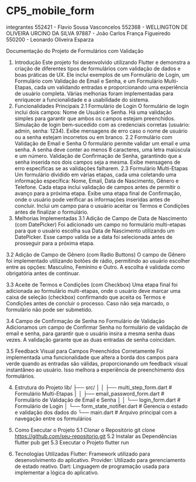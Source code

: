 # CP5_mobile_form

integrantes 
552421 - Flavio Sousa Vasconcelos
552368 - WELLINGTON DE OLIVEIRA URCINO DA SILVA
97887 - João Carlos França Figueiredo
550200 - Leonardo Oliveira Esparza

Documentação do Projeto de Formulários com Validação
1. Introdução
Este projeto foi desenvolvido utilizando Flutter e demonstra a criação de diferentes tipos de formulários com validação de dados e boas práticas de UX. Ele inclui exemplos de um Formulário de Login, um Formulário com Validação de Email e Senha, e um Formulário Multi-Etapas, cada um validando entradas e proporcionando uma experiência de usuário completa. Várias melhorias foram implementadas para enriquecer a funcionalidade e a usabilidade do sistema.
2. Funcionalidades Principais
2.1 Formulário de Login
O formulário de login inclui dois campos: Nome de Usuário e Senha.
Há uma validação simples para garantir que ambos os campos estejam preenchidos.
Simulação de login bem-sucedido com as credenciais corretas (usuário: admin, senha: 1234).
Exibe mensagens de erro caso o nome de usuário ou a senha estejam incorretos ou em branco.
2.2 Formulário com Validação de Email e Senha
O formulário permite validar um email e uma senha.
A senha deve conter ao menos 8 caracteres, uma letra maiúscula e um número.
Validação de Confirmação de Senha, garantindo que a senha inserida nos dois campos seja a mesma.
Exibe mensagens de erro específicas se as validações falharem.
2.3 Formulário Multi-Etapas
Um formulário dividido em várias etapas, cada uma coletando uma informação específica: Nome, Email, Data de Nascimento, Gênero e Telefone.
Cada etapa inclui validação de campos antes de permitir o avanço para a próxima etapa.
Exibe uma etapa final de Confirmação, onde o usuário pode verificar as informações inseridas antes de concluir.
Inclui um campo para o usuário aceitar os Termos e Condições antes de finalizar o formulário.
3. Melhorias Implementadas
3.1 Adição de Campo de Data de Nascimento (com DatePicker)
Foi adicionado um campo no formulário multi-etapas para que o usuário escolha sua Data de Nascimento utilizando um DatePicker. Esse campo valida se a data foi selecionada antes de prosseguir para a próxima etapa.

3.2 Adição de Campo de Gênero (com Radio Buttons)
O campo de Gênero foi implementado utilizando botões de rádio, permitindo ao usuário escolher entre as opções: Masculino, Feminino e Outro. A escolha é validada como obrigatória antes de continuar.

3.3 Aceite de Termos e Condições (com Checkbox)
Uma etapa final foi adicionada ao formulário multi-etapas, onde o usuário deve marcar uma caixa de seleção (checkbox) confirmando que aceita os Termos e Condições antes de concluir o processo. Caso não seja marcado, o formulário não pode ser submetido.

3.4 Campo de Confirmação de Senha no Formulário de Validação
Adicionamos um campo de Confirmar Senha no formulário de validação de email e senha, para garantir que o usuário insira a mesma senha duas vezes. A validação garante que as duas entradas de senha coincidam.

3.5 Feedback Visual para Campos Preenchidos Corretamente
Foi implementada uma funcionalidade que altera a borda dos campos para verde quando as entradas são válidas, proporcionando um feedback visual instantâneo ao usuário. Isso melhora a experiência de preenchimento dos formulários.

4. Estrutura do Projeto
lib/
  ├── src/
  │    │    ├── multi_step_form.dart         # Formulário Multi-Etapas
  │    │    ├── email_password_form.dart     # Formulário de Validação de Email e Senha
  │    │    └── login_form.dart              # Formulário de Login
  │    └── form_state_notifier.dart          # Gerencia o estado e validação dos dados do 
  └── main.dart                              # Arquivo principal com a navegação entre os formulários

5. Como Executar o Projeto
5.1 Clonar o Repositório
git clone https://github.com/seu-repositorio.git
5.2 Instalar as Dependências
flutter pub get
5.3 Executar o Projeto
flutter run
6. Tecnologias Utilizadas
Flutter: Framework utilizado para desenvolvimento do aplicativo.
Provider: Utilizado para gerenciamento de estado reativo.
Dart: Linguagem de programação usada para implementar a lógica do aplicativo.
